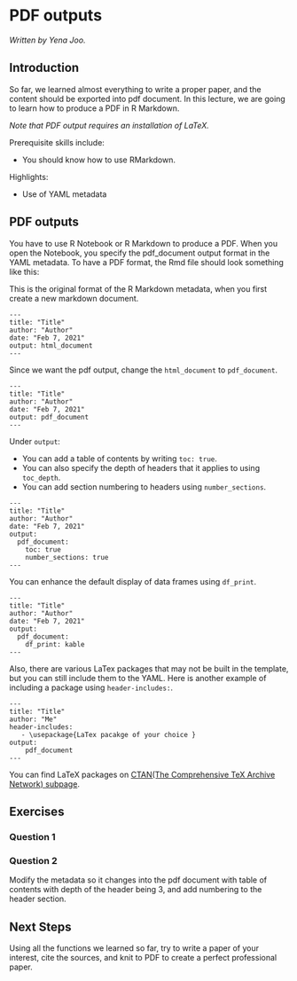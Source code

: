 


# PDF outputs

*Written by Yena Joo.*

## Introduction
So far, we learned almost everything to write a proper paper, and the content should be exported into pdf document. In this lecture, we are going to learn how to produce a PDF in R Markdown.   

*Note that PDF output requires an installation of LaTeX.*


Prerequisite skills include:  

- You should know how to use RMarkdown. 

Highlights:  

- Use of YAML metadata

## PDF outputs
You have to use R Notebook or R Markdown to produce a PDF. When you open the Notebook, you specify the pdf_document output format in the YAML metadata. To have a PDF format, the Rmd file should look something like this:  

This is the original format of the R Markdown metadata, when you first create a new markdown document. 
```
---
title: "Title"
author: "Author"
date: "Feb 7, 2021"
output: html_document
---
```

Since we want the pdf output, change the `html_document` to `pdf_document`. 

```
---
title: "Title"
author: "Author"
date: "Feb 7, 2021"
output: pdf_document
---
```

Under `output`:  
- You can add a table of contents by writing `toc: true`.   
- You can also specify the depth of headers that it applies to using `toc_depth`.   
- You can add section numbering to headers using `number_sections`.   

``` 
---
title: "Title"
author: "Author"
date: "Feb 7, 2021"
output:
  pdf_document:
    toc: true
    number_sections: true
---
```


You can enhance the default display of data frames using `df_print`. 

```
---
title: "Title"
author: "Author"
date: "Feb 7, 2021"
output:
  pdf_document:
    df_print: kable
--- 
```

Also, there are various LaTex packages that may not be built in the template, but you can still include them to the YAML. 
Here is another example of including a package using `header-includes:`.  

```
---
title: "Title"
author: "Me"
header-includes:
   - \usepackage{LaTex pacakge of your choice }
output:
    pdf_document
---
```

You can find LaTeX packages on [CTAN(The Comprehensive TeX Archive Network) subpage](https://www.ctan.org/pkg/).  

  
## Exercises

### Question 1

<!-- ```{r q1_pdf, echo=F} -->
<!-- question_checkbox( -->
<!--   "What is the correct command to create table of contents? ", -->
<!--   answer("toc: false", correct = F), -->
<!--   answer("toc: 1", correct = F), -->
<!--   answer("toc_depth: true ", correct = F), -->
<!--   answer("toc: true", correct = T), -->
<!--   answer("toc_depth: 2", correct = F), -->
<!--   allow_retry = T, -->
<!--   random_answer_order = T, -->
<!--   incorrect = "Try again. You got this!" -->
<!-- ) -->
<!-- ``` -->


### Question 2

Modify the metadata so it changes into the pdf document with table of contents with depth of the header being 3, and add numbering to the header section. 

<!-- ```{r q2_pdf, exercise.eval = F, exercise=TRUE, eval = F} -->
<!-- --- -->
<!-- title: "Title" -->
<!-- author: "Author" -->
<!-- date: "Feb 7, 2021" -->
<!-- output: html_document -->
<!-- --- -->
<!-- ``` -->
<!-- ```{r q2_pdf-solution, eval= F} -->
<!-- --- -->
<!-- title: "Title" -->
<!-- author: "Author" -->
<!-- date: "Feb 7, 2021" -->
<!-- output: -->
<!--   pdf_document: -->
<!--     toc: true -->
<!--     toc_depth: 3 -->
<!--     number_sections: true -->
<!-- --- -->
<!-- ``` -->


## Next Steps
Using all the functions we learned so far, try to write a paper of your interest, cite the sources, and knit to PDF to create a perfect professional paper. 














